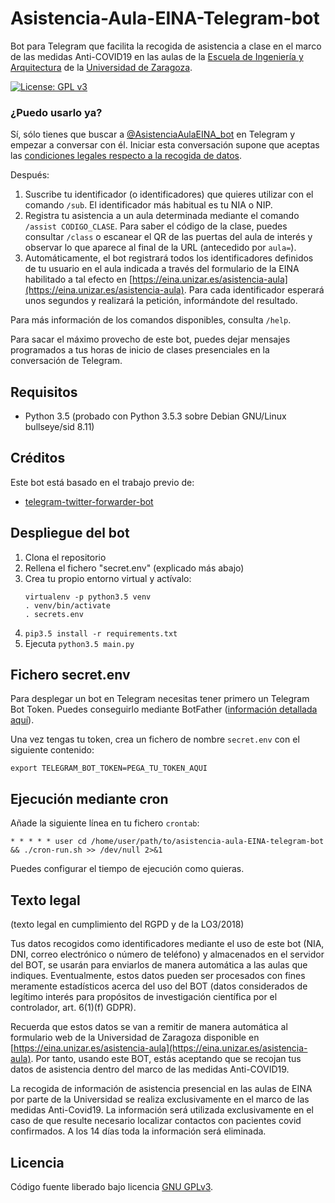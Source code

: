# Asistencia-Aula-EINA-Telegram-bot 

Bot para Telegram que facilita la recogida de asistencia a clase en el marco de las medidas Anti-COVID19 en las aulas de la [Escuela de Ingeniería y Arquitectura](https://eina.unizar.es) de la [Universidad de Zaragoza](https://www.unizar.es).

[![License: GPL v3](https://img.shields.io/badge/License-GPLv3-blue.svg)](https://www.gnu.org/licenses/gpl-3.0)

### ¿Puedo usarlo ya?

Sí, sólo tienes que buscar a [@AsistenciaAulaEINA_bot](http://t.me/AsistenciaAulaEINA_bot) en Telegram y empezar a conversar con él. Iniciar esta conversación supone que aceptas las [condiciones legales respecto a la recogida de datos](#texto-legal).

Después:
1. Suscribe tu identificador (o identificadores) que quieres utilizar con el comando `/sub`. El identificador más habitual es tu NIA o NIP.
2. Registra tu asistencia a un aula determinada mediante el comando `/assist CODIGO_CLASE`. Para saber el código de la clase, puedes consultar `/class` o escanear el QR de las puertas del aula de interés y observar lo que aparece al final de la URL (antecedido por `aula=`).
3. Automáticamente, el bot registrará todos los identificadores definidos de tu usuario en el aula indicada a través del formulario de la EINA habilitado a tal efecto en [https://eina.unizar.es/asistencia-aula](https://eina.unizar.es/asistencia-aula). Para cada identificador esperará unos segundos y realizará la petición, informándote del resultado.

Para más información de los comandos disponibles, consulta `/help`.

Para sacar el máximo provecho de este bot, puedes dejar mensajes programados a tus horas de inicio de clases presenciales en la conversación de Telegram.

## Requisitos

- Python 3.5 (probado con Python 3.5.3 sobre Debian GNU/Linux bullseye/sid 8.11)

## Créditos

Este bot está basado en el trabajo previo de:
- [telegram-twitter-forwarder-bot](https://github.com/franciscod/telegram-twitter-forwarder-bot)

## Despliegue del bot

1. Clona el repositorio
2. Rellena el fichero "secret.env" (explicado más abajo)
3. Crea tu propio entorno virtual y actívalo:
    ```
    virtualenv -p python3.5 venv
    . venv/bin/activate
    . secrets.env
    ```
4. `pip3.5 install -r requirements.txt`
5. Ejecuta `python3.5 main.py`

## Fichero secret.env

Para desplegar un bot en Telegram necesitas tener primero un Telegram Bot Token. Puedes conseguirlo mediante BotFather ([información detallada aquí](https://core.telegram.org/bots)).

Una vez tengas tu token, crea un fichero de nombre `secret.env` con el siguiente contenido:

```
export TELEGRAM_BOT_TOKEN=PEGA_TU_TOKEN_AQUI
```

## Ejecución mediante cron

Añade la siguiente línea en tu fichero `crontab`:
```
* * * * * user cd /home/user/path/to/asistencia-aula-EINA-telegram-bot && ./cron-run.sh >> /dev/null 2>&1
```

Puedes configurar el tiempo de ejecución como quieras.

## Texto legal

(texto legal en cumplimiento del RGPD y de la LO3/2018)

Tus datos recogidos como identificadores mediante el uso de este bot (NIA, DNI, correo electrónico o número de teléfono) y almacenados en el servidor del BOT, se usarán para enviarlos de manera automática a las aulas que indiques. Eventualmente, estos datos pueden ser procesados con fines meramente estadísticos acerca del uso del BOT (datos considerados de legítimo interés para propósitos de investigación científica por el controlador, art. 6(1)(f) GDPR).

Recuerda que estos datos se van a remitir de manera automática al formulario web de la Universidad de Zaragoza disponible en [https://eina.unizar.es/asistencia-aula](https://eina.unizar.es/asistencia-aula). Por tanto, usando este BOT, estás aceptando que se recojan tus datos de asistencia dentro del marco de las medidas Anti-COVID19.

La recogida de información de asistencia presencial en las aulas de EINA por parte de la Universidad se realiza exclusivamente en el marco de las medidas Anti-Covid19. La información será utilizada exclusivamente en el caso de que resulte necesario localizar contactos con pacientes covid confirmados. A los 14 días toda la información será eliminada.

## Licencia

Código fuente liberado bajo licencia [GNU GPLv3](LICENSE).
